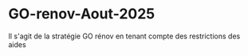 # GO-renov-Aout-2025
Il s'agit de la stratégie GO rénov en tenant compte des restrictions des aides
